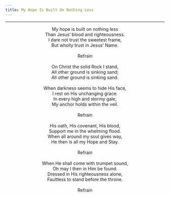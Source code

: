```yaml
---
title: My Hope Is Built On Nothing Less
---
```


---
<center>
My hope is built on nothing less<br/>
Than Jesus’ blood and righteousness.<br/>
I dare not trust the sweetest frame,<br/>
But wholly trust in Jesus’ Name.<br/>
<br/>
Refrain<br/>
<br/>
On Christ the solid Rock I stand,<br/>
All other ground is sinking sand;<br/>
All other ground is sinking sand.<br/>
<br/>
When darkness seems to hide His face,<br/>
I rest on His unchanging grace.<br/>
In every high and stormy gale,<br/>
My anchor holds within the veil.<br/>
<br/>
Refrain<br/>
<br/>
His oath, His covenant, His blood,<br/>
Support me in the whelming flood.<br/>
When all around my soul gives way,<br/>
He then is all my Hope and Stay.<br/>
<br/>
Refrain<br/>
<br/>
When He shall come with trumpet sound,<br/>
Oh may I then in Him be found.<br/>
Dressed in His righteousness alone,<br/>
Faultless to stand before the throne.<br/>
<br/>
Refrain
</center>